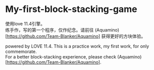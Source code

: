 # My-first-block-stacking-game
使用love 11.4引擎。  
练手作，写的第一个程序，仅作纪念。请前往 (Aquamino)[https://github.com/Team-Blanker/Aquamino] 获得更好的方块体验。

powered by LOVE 11.4.
This is a practice work, my first work, for only commemorate.  
For a better block-stacking experience, please check (Aquamino)[https://github.com/Team-Blanker/Aquamino].
